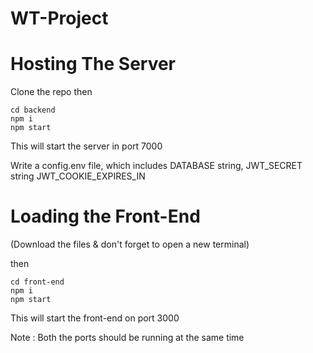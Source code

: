 # WT-Project

# Hosting The Server

Clone the repo then

```
cd backend
npm i
npm start
```

This will start the server in port 7000

Write a config.env file, which includes
DATABASE string,
JWT_SECRET string
JWT_COOKIE_EXPIRES_IN

# Loading the Front-End

(Download the files & don't forget to open a new terminal)

then

```
cd front-end
npm i
npm start
```

This will start the front-end on port 3000

Note : Both the ports should be running at the same time
